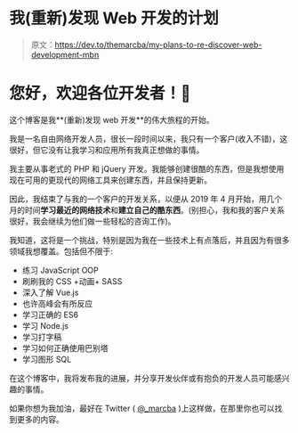 # 我(重新)发现 Web 开发的计划

> 原文：<https://dev.to/themarcba/my-plans-to-re-discover-web-development-mbn>

# 您好，欢迎各位开发者！👋

这个博客是我**(重新)发现 web 开发**的伟大旅程的开始。

我是一名自由网络开发人员，很长一段时间以来，我只有一个客户(收入不错)，这很好，但它没有让我学习和应用所有我真正想做的事情。

我主要从事老式的 PHP 和 jQuery 开发。我能够创建很酷的东西，但是我想使用现在可用的更现代的网络工具来创建东西，并且保持更新。

因此，我结束了与我的一个客户的开发关系，以便从 2019 年 4 月开始，用几个月的时间**学习最近的网络技术**和**建立自己的酷东西**。(别担心，我和我的客户关系很好，我会继续为他们做一些轻松的咨询工作)。

我知道，这将是一个挑战，特别是因为我在一些技术上有点落后，并且因为有很多领域我想覆盖。包括但不限于:

*   练习 JavaScript OOP
*   刷刷我的 CSS +动画+ SASS
*   深入了解 Vue.js
*   也许高峰会有所反应
*   学习正确的 ES6
*   学习 Node.js
*   学习打字稿
*   学习如何正确使用巴别塔
*   学习图形 SQL

在这个博客中，我将发布我的进展，并分享开发伙伴或有抱负的开发人员可能感兴趣的事情。

如果你想为我加油，最好在 Twitter ( [@_marcba](https://www.twitter.com/_marcba) )上这样做，在那里你也可以找到更多的内容。